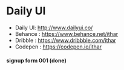 # Daily UI

*  Daily UI: http://www.dailyui.co/
*  Behance : https://www.behance.net/ithar
*  Dribble : https://www.dribbble.com/ithar
*  Codepen : https://codepen.io/ithar

#### signup form 001 (done)







